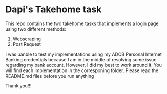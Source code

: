 # Dapi's Takehome task
This repo contains the two takehome tasks that implements a login page using two different methods: 
1. Webscraping
2. Post Request

I was uanble to test my implementations using my ADCB Personal Internet Banking credentials because I am in the middle of resolving some issue regarding my bank account. However, I did my best to work around it. You will find each implementation in the corresponing folder. Please read the README.md files before you run anything

Thank you!!!
